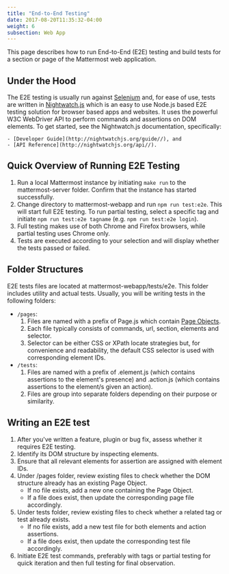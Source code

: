 ```yaml
---
title: "End-to-End Testing"
date: 2017-08-20T11:35:32-04:00
weight: 6
subsection: Web App
---
```


This page describes how to run End-to-End (E2E) testing and build tests for a section or page of the Mattermost web application.

## Under the Hood

The E2E testing is usually run against [Selenium](http://www.seleniumhq.org/) and, for ease of use, tests are written in [Nightwatch.js](http://nightwatchjs.org/) which is an easy to use Node.js based E2E testing solution for browser based apps and websites. It uses the powerful W3C WebDriver API to perform commands and assertions on DOM elements. To get started, see the Nightwatch.js documentation, specifically:

    - [Developer Guide](http://nightwatchjs.org/guide//), and
    - [API Reference](http://nightwatchjs.org/api//).

## Quick Overview of Running E2E Testing

1.  Run a local Mattermost instance by initiating `make run` to the mattermost-server folder. Confirm that the instance has started successfully.
2.  Change directory to mattermost-webapp and run `npm run test:e2e`. This will start full E2E testing. To run partial testing, select a specific tag and initiate `npm run test:e2e tagname` (e.g. `npm run test:e2e login`).
3.  Full testing makes use of both Chrome and Firefox browsers, while partial testing uses Chrome only.
4.  Tests are executed according to your selection and will display whether the tests passed or failed.

## Folder Structures

E2E tests files are located at mattermost-webapp/tests/e2e. This folder
includes utility and actual tests. Usually, you will be writing tests in
the following folders:

- `/pages`:
    1.  Files are named with a prefix of Page.js which contain [Page Objects](https://martinfowler.com/bliki/PageObject.html).
    2.  Each file typically consists of commands, url, section, elements and selector.
    3.  Selector can be either CSS or XPath locate strategies but, for convenience and readability, the default CSS selector is used with corresponding element IDs.
- `/tests`:
    1.  Files are named with a prefix of .element.js (which contains assertions to the element's presence) and .action.js (which contains assertions to the element/s given an action).
    2.  Files are group into separate folders depending on their purpose or similarity.

## Writing an E2E test

1. After you've written a feature, plugin or bug fix, assess whether it requires E2E testing.
2. Identify its DOM structure by inspecting elements.
3. Ensure that all relevant elements for assertion are assigned with element IDs.
4. Under /pages folder, review existing files to check whether the DOM structure already has an existing Page Object.
    - If no file exists, add a new one containing the Page Object.
    - If a file does exist, then update the corresponding page file accordingly.
5. Under tests folder, review existing files to check whether a related tag or test already exists.
    - If no file exists, add a new test file for both elements and action assertions.
    - If a file does exist, then update the corresponding test file accordingly.
6. Initiate E2E test commands, preferably with tags or partial testing for quick iteration and then full testing for final observation.
